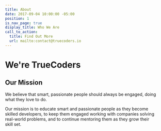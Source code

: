 ```yaml
---
title: About
date: 2017-09-04 10:00:00 -05:00
position: 1
is_nav_page: true
display_title: Who We Are
call_to_action:
  title: Find Out More
  url: mailto:contact@truecoders.io
---
```


# We're TrueCoders

## Our Mission

We believe that smart, passionate people should always be engaged, doing what they love to do.

Our mission is to educate smart and passionate people as they become skilled developers, to keep them engaged working with companies solving real-world problems, and to continue mentoring them as they grow their skill set.